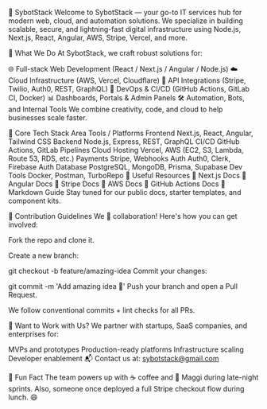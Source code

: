 🤖 SybotStack
Welcome to SybotStack — your go-to IT services hub for modern web, cloud, and automation solutions. We specialize in building scalable, secure, and lightning-fast digital infrastructure using Node.js, Next.js, React, Angular, AWS, Stripe, Vercel, and more.

🚀 What We Do
At SybotStack, we craft robust solutions for:

🌐 Full-stack Web Development (React / Next.js / Angular / Node.js)
☁️ Cloud Infrastructure (AWS, Vercel, Cloudflare)
🔌 API Integrations (Stripe, Twilio, Auth0, REST, GraphQL)
🔐 DevOps & CI/CD (GitHub Actions, GitLab CI, Docker)
📊 Dashboards, Portals & Admin Panels
🛠 Automation, Bots, and Internal Tools
We combine creativity, code, and cloud to help businesses scale faster.

🧰 Core Tech Stack
Area	Tools / Platforms
Frontend	Next.js, React, Angular, Tailwind CSS
Backend	Node.js, Express, REST, GraphQL
CI/CD	GitHub Actions, GitLab Pipelines
Cloud Hosting	Vercel, AWS (EC2, S3, Lambda, Route 53, RDS, etc.)
Payments	Stripe, Webhooks
Auth	Auth0, Clerk, Firebase Auth
Database	PostgreSQL, MongoDB, Prisma, Supabase
Dev Tools	Docker, Postman, TurboRepo
🧠 Useful Resources
🔗 Next.js Docs
🔗 Angular Docs
🔗 Stripe Docs
🔗 AWS Docs
🔗 GitHub Actions Docs
🔗 Markdown Guide
Stay tuned for our public docs, starter templates, and component kits.

🤝 Contribution Guidelines
We 💙 collaboration! Here's how you can get involved:

Fork the repo and clone it.

Create a new branch:

git checkout -b feature/amazing-idea
Commit your changes:

git commit -m 'Add amazing idea 🚀'
Push your branch and open a Pull Request.

We follow conventional commits + lint checks for all PRs.

💼 Want to Work with Us?
We partner with startups, SaaS companies, and enterprises for:

MVPs and prototypes
Production-ready platforms
Infrastructure scaling
Developer enablement
📬 Contact us at: sybotstack@gmail.com

🍳 Fun Fact
The team powers up with ☕ coffee and 🍜 Maggi during late-night sprints. Also, someone once deployed a full Stripe checkout flow during lunch. 😄

